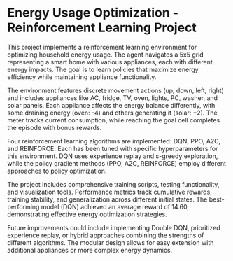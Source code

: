 # Energy Usage Optimization - Reinforcement Learning Project

This project implements a reinforcement learning environment for optimizing household energy usage. The agent navigates a 5x5 grid representing a smart home with various appliances, each with different energy impacts. The goal is to learn policies that maximize energy efficiency while maintaining appliance functionality.

The environment features discrete movement actions (up, down, left, right) and includes appliances like AC, fridge, TV, oven, lights, PC, washer, and solar panels. Each appliance affects the energy balance differently, with some draining energy (oven: -4) and others generating it (solar: +2). The meter tracks current consumption, while reaching the goal cell completes the episode with bonus rewards.

Four reinforcement learning algorithms are implemented: DQN, PPO, A2C, and REINFORCE. Each has been tuned with specific hyperparameters for this environment. DQN uses experience replay and ε-greedy exploration, while the policy gradient methods (PPO, A2C, REINFORCE) employ different approaches to policy optimization.

The project includes comprehensive training scripts, testing functionality, and visualization tools. Performance metrics track cumulative rewards, training stability, and generalization across different initial states. The best-performing model (DQN) achieved an average reward of 14.60, demonstrating effective energy optimization strategies.

Future improvements could include implementing Double DQN, prioritized experience replay, or hybrid approaches combining the strengths of different algorithms. The modular design allows for easy extension with additional appliances or more complex energy dynamics.
